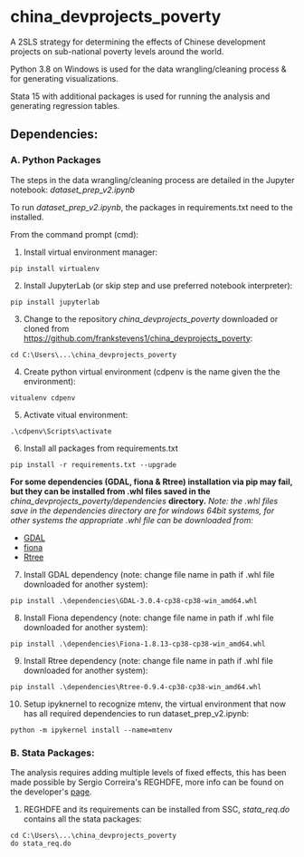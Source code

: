 # china_devprojects_poverty
A 2SLS strategy for determining the effects of Chinese development projects on sub-national poverty levels around the world.

Python 3.8 on Windows is used for the data wrangling/cleaning process & for generating visualizations.

Stata 15 with additional packages is used for running the analysis and generating regression tables.

## Dependencies:

### A. Python Packages
The steps in the data wrangling/cleaning process are detailed in the Jupyter notebook: *dataset_prep_v2.ipynb*

To run *dataset_prep_v2.ipynb*, the packages in requirements.txt need to the installed.

From the command prompt (cmd):
1. Install virtual environment manager:
```
pip install virtualenv 
```
2. Install JupyterLab (or skip step and use preferred notebook interpreter):
```
pip install jupyterlab
```
3. Change to the repository *china_devprojects_poverty* downloaded or cloned from https://github.com/frankstevens1/china_devprojects_poverty:
```
cd C:\Users\...\china_devprojects_poverty
```
4. Create python virtual environment (cdpenv is the name given the the environment):
```
vitualenv cdpenv
```
5. Activate vitual environment:
```
.\cdpenv\Scripts\activate
```
6. Install all packages from requirements.txt
```
pip install -r requirements.txt --upgrade
```
**For some dependencies (GDAL, fiona & Rtree) installation via pip may fail, but they can be installed from .whl files saved in the** *china_devprojects_poverty/dependencies* **directory.**
*Note: the .whl files save in the dependencies directory are for windows 64bit systems, for other systems the appropriate .whl file can be downloaded from:* 
* [GDAL](https://www.lfd.uci.edu/~gohlke/pythonlibs/#gdal)
* [fiona](https://www.lfd.uci.edu/~gohlke/pythonlibs/#fiona)
* [Rtree](https://www.lfd.uci.edu/~gohlke/pythonlibs/#rtree)

7. Install GDAL dependency (note: change file name in path if .whl file downloaded for another system):
```
pip install .\dependencies\GDAL-3.0.4-cp38-cp38-win_amd64.whl
```
8. Install Fiona dependency (note: change file name in path if .whl file downloaded for another system):
```
pip install .\dependencies\Fiona-1.8.13-cp38-cp38-win_amd64.whl
```
9. Install Rtree dependency (note: change file name in path if .whl file downloaded for another system):
```
pip install .\dependencies\Rtree-0.9.4-cp38-cp38-win_amd64.whl
```
10. Setup ipyknernel to recognize mtenv, the virtual environment that now has all required dependencies to run dataset_prep_v2.ipynb:
```
python -m ipykernel install --name=mtenv
```
### B. Stata Packages:
The analysis requires adding multiple levels of fixed effects, this has been made possible by Sergio Correira's REGHDFE, more info can be found on the developer's [page](http://scorreia.com/software/reghdfe/index.html).

1. REGHDFE and its requirements can be installed from SSC, *stata_req.do* contains all the stata packages:
```
cd C:\Users\...\china_devprojects_poverty
do stata_req.do
```
